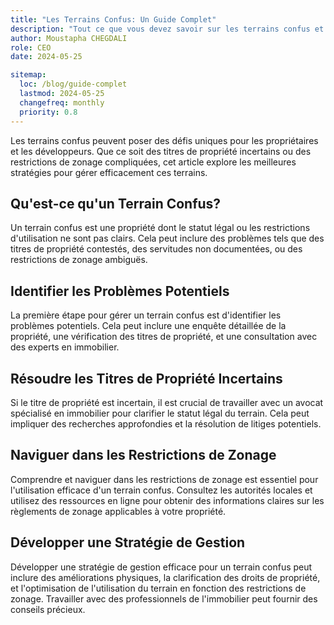 ```yaml
---
title: "Les Terrains Confus: Un Guide Complet"
description: "Tout ce que vous devez savoir sur les terrains confus et comment les gérer efficacement."
author: Moustapha CHEGDALI
role: CEO
date: 2024-05-25

sitemap:
  loc: /blog/guide-complet
  lastmod: 2024-05-25
  changefreq: monthly
  priority: 0.8
---
```


Les terrains confus peuvent poser des défis uniques pour les propriétaires et les développeurs. Que ce soit des titres de propriété incertains ou des restrictions de zonage compliquées, cet article explore les meilleures stratégies pour gérer efficacement ces terrains.

<!--more-->

## Qu'est-ce qu'un Terrain Confus?

Un terrain confus est une propriété dont le statut légal ou les restrictions d'utilisation ne sont pas clairs. Cela peut inclure des problèmes tels que des titres de propriété contestés, des servitudes non documentées, ou des restrictions de zonage ambiguës.

## Identifier les Problèmes Potentiels

La première étape pour gérer un terrain confus est d'identifier les problèmes potentiels. Cela peut inclure une enquête détaillée de la propriété, une vérification des titres de propriété, et une consultation avec des experts en immobilier.

## Résoudre les Titres de Propriété Incertains

Si le titre de propriété est incertain, il est crucial de travailler avec un avocat spécialisé en immobilier pour clarifier le statut légal du terrain. Cela peut impliquer des recherches approfondies et la résolution de litiges potentiels.

## Naviguer dans les Restrictions de Zonage

Comprendre et naviguer dans les restrictions de zonage est essentiel pour l'utilisation efficace d'un terrain confus. Consultez les autorités locales et utilisez des ressources en ligne pour obtenir des informations claires sur les règlements de zonage applicables à votre propriété.

## Développer une Stratégie de Gestion

Développer une stratégie de gestion efficace pour un terrain confus peut inclure des améliorations physiques, la clarification des droits de propriété, et l'optimisation de l'utilisation du terrain en fonction des restrictions de zonage. Travailler avec des professionnels de l'immobilier peut fournir des conseils précieux.
